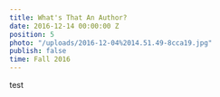```yaml
---
title: What's That An Author?
date: 2016-12-14 00:00:00 Z
position: 5
photo: "/uploads/2016-12-04%2014.51.49-8cca19.jpg"
publish: false
time: Fall 2016
---
```


test
